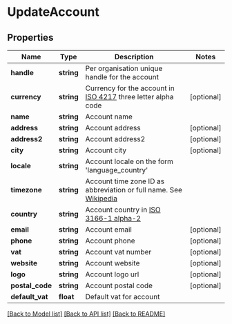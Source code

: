 # UpdateAccount

## Properties
Name | Type | Description | Notes
------------ | ------------- | ------------- | -------------
**handle** | **string** | Per organisation unique handle for the account |
**currency** | **string** | Currency for the account in [ISO 4217](http://da.wikipedia.org/wiki/ISO_4217) three letter alpha code | [optional]
**name** | **string** | Account name |
**address** | **string** | Account address | [optional]
**address2** | **string** | Account address2 | [optional]
**city** | **string** | Account city | [optional]
**locale** | **string** | Account locale on the form &#39;language_country&#39; |
**timezone** | **string** | Account time zone ID as abbreviation or full name. See [Wikipedia](http://en.wikipedia.org/wiki/List_of_tz_database_time_zones) |
**country** | **string** | Account country in [ISO 3166-1 alpha-2](http://en.wikipedia.org/wiki/ISO_3166-1_alpha-2) |
**email** | **string** | Account email | [optional]
**phone** | **string** | Account phone | [optional]
**vat** | **string** | Account vat number | [optional]
**website** | **string** | Account website | [optional]
**logo** | **string** | Account logo url | [optional]
**postal_code** | **string** | Account postal code | [optional]
**default_vat** | **float** | Default vat for account |

[[Back to Model list]](../../README.md#documentation-for-models) [[Back to API list]](../../README.md#documentation-for-api-endpoints) [[Back to README]](../../README.md)



